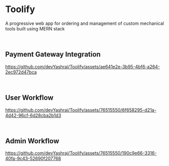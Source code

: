# Toolify 
A progressive web app for ordering and management of custom mechanical tools built using MERN stack



<br>
<h2>Payment Gateway Integration</h2>



https://github.com/devYashraj/Toolify/assets/ae641e2e-3b95-4bf6-a264-2ec972d47bca



<br>
<h2>User Workflow</h2>



https://github.com/devYashraj/Toolify/assets/76515550/6f658295-d21a-4d42-96cf-6d28cba2b1d3



<br>
<h2>Admin Workflow</h2>



https://github.com/devYashraj/Toolify/assets/76515550/190c9e66-3316-40fa-9c43-52690f207768



